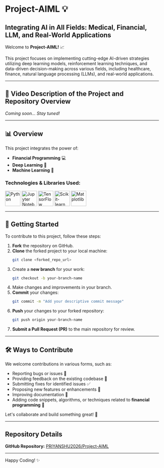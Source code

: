 # <a name="top"></a>Project-AIML 💡

## Integrating AI in All Fields: Medical, Financial, LLM, and Real-World Applications

Welcome to **Project-AIML!** 📈

This project focuses on implementing cutting-edge AI-driven strategies utilizing deep learning models, reinforcement learning techniques, and data-driven decision-making across various fields, including healthcare, finance, natural language processing (LLMs), and real-world applications.


---

## 🎥 Video Description of the Project and Repository Overview

*Coming soon... Stay tuned!*

---

## 📊 Overview 

This project integrates the power of:

- **Financial Programming** 💻
- **Deep Learning** 🧠
- **Machine Learning** 🤖

### Technologies & Libraries Used:

<p align="left">
  <img src="https://upload.wikimedia.org/wikipedia/commons/c/c3/Python-logo-notext.svg" alt="Python" width="50" height="50"/>
  <img src="https://upload.wikimedia.org/wikipedia/commons/3/38/Jupyter_logo.svg" alt="Jupyter Notebook" width="50" height="50"/>
  <img src="https://upload.wikimedia.org/wikipedia/commons/2/2d/Tensorflow_logo.svg" alt="TensorFlow" width="50" height="50"/>
  <img src="https://upload.wikimedia.org/wikipedia/commons/1/1a/Scikit-learn_logo.svg" alt="Scikit-learn" width="50" height="50"/>
  
  <img src="https://upload.wikimedia.org/wikipedia/commons/8/84/Matplotlib_icon.svg" alt="Matplotlib" width="50" height="50"/>


</p>

---

## 🚀 Getting Started 

To contribute to this project, follow these steps:

1. **Fork** the repository on GitHub.
2. **Clone** the forked project to your local machine:
   ```bash
   git clone <forked_repo_url>
   ```
3. Create a **new branch** for your work:
   ```bash
   git checkout -b your-branch-name
   ```
4. Make changes and improvements in your branch.
5. **Commit** your changes:
   ```bash
   git commit -m "Add your descriptive commit message"
   ```
6. **Push** your changes to your forked repository:
   ```bash
   git push origin your-branch-name
   ```
7. **Submit a Pull Request (PR)** to the main repository for review.

---

## 🛠️ Ways to Contribute 

We welcome contributions in various forms, such as:

- Reporting bugs or issues 🐞
- Providing feedback on the existing codebase 💬
- Submitting fixes for identified issues ✅
- Proposing new features or enhancements 🚀
- Improving documentation 📝
- Adding code snippets, algorithms, or techniques related to **financial programming** 💼

Let's collaborate and build something great! 💪

---

## Repository Details 

**GitHub Repository:** [PRIYANSHU2026/Project-AIML](https://github.com/PRIYANSHU2026/Project-AIML)

---

Happy Coding! ✨


